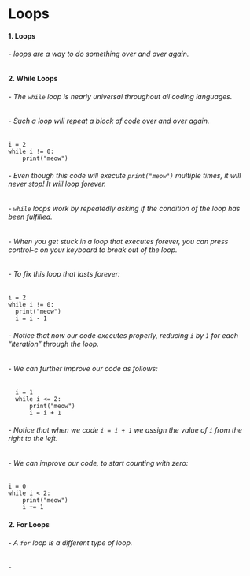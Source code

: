 # Loops
#### 1. Loops
###### - loops are a way to do something over and over again.
#### 2. While Loops
###### - The `while` loop is nearly universal throughout all coding languages.
###### - Such a loop will repeat a block of code over and over again.
```
i = 2
while i != 0:
    print("meow")
```
###### - Even though this code will execute `print("meow")` multiple times, it will never stop! It will loop forever.
###### - `while` loops work by repeatedly asking if the condition of the loop has been fulfilled. 
###### - When you get stuck in a loop that executes forever, you can press control-c on your keyboard to break out of the loop.
###### - To fix this loop that lasts forever:
```
i = 2
while i != 0:
  print("meow")
  i = i - 1
```
###### - Notice that now our code executes properly, reducing `i` by `1` for each “iteration” through the loop.
###### - We can further improve our code as follows:
```
  i = 1
  while i <= 2:
      print("meow")
      i = i + 1
```
###### - Notice that when we code `i = i + 1` we assign the value of `i` from the right to the left.
###### - We can improve our code, to start counting with zero:
```
i = 0
while i < 2:
    print("meow")
    i += 1
```
#### 2. For Loops
###### - A `for` loop is a different type of loop.
###### - 
